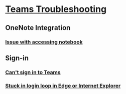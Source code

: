 # [Teams Troubleshooting](index.md)

## OneNote Integration
### [Issue with accessing notebook](./teams-onenote-integration/issue-access-notebook.md)

## Sign-in
### [Can't sign in to Teams](./teams-sign-in/office-365-accounts-cannot-sign-in.md)
### [Stuck in login loop in Edge or Internet Explorer](./teams-sign-in/sign-in-loop.md)